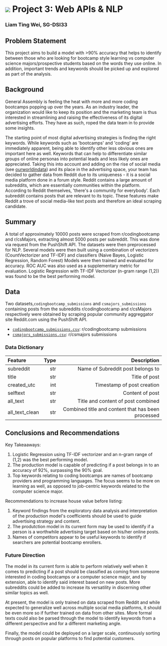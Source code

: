 # ![](https://ga-dash.s3.amazonaws.com/production/assets/logo-9f88ae6c9c3871690e33280fcf557f33.png) Project 3: Web APIs & NLP

### Liam Ting Wei, SG-DSI33

## Problem Statement
This project aims to build a model with >90% accuracy that helps to identify between those who are looking for bootcamp style learning vs computer science majors/prospective students based on the words they use online.
In addition, important trends and keywords should be picked up and explored as part of the analysis.

## Background
General Assembly is feeling the heat with more and more coding bootcamps popping up over the years. As an industry leader, the organization would like to keep its position and the marketing team is thus interested in streamlining and raising the effectiveness of its digital advertising efforts. They have as such, roped the data team in to provide some insights.

The starting point of most digital advertising strategies is finding the right keywords. While keywords such as 'bootcamps' and 'coding' are immediately apparent, being able to identify other less obvious ones are important here as well. Keywords that can help to differentiate similar groups of online personas into potential leads and less likely ones are appreciated.
Taking this into account and adding on the rise of social media (see [ourworldindata](https://ourworldindata.org/rise-of-social-media)) and its place in the advertising space, your team has decided to gather data from Reddit due to its uniqueness - it is a social media platform done in a forum style. Reddit contains a large amount of subreddits, which are essentially communities within the platform. According to Reddit themselves, 'there's a community for everybody'.
Each subreddit contains posts that are relevant to its topic. These features make Reddit a trove of social media-like text posts and therefore an ideal scraping candidate. 

## Summary
A total of approximately 10000 posts were scraped from r/codingbootcamp and r/csMajors, extracting almost 5000 posts per subreddit. This was done via request from the PushShift API.
The datasets were then preprocessed for NLP. Several models were then built using a combination of vectorizers (CountVectorizer and TF-IDF) and classifiers (Naive Bayes, Logistic Regression, Random Forest)
Models were then trained and evaluated for accuracy. ROC AUC was also used as a supplementary metric for evaluation.
Logistic Regression with TF-IDF Vectorizer (n-gram range (1,2)) was found to be the best performing model.

## Data
Two datasets,`codingbootcamp_submissions` and `csmajors_submissions` containing posts from the subreddits r/codingbootcamp and r/csMajors respectively were obtained by scraping popular community aggreggator site Reddit.com using the PushShift API.
* [`codingbootcamp_submissions.csv`](./data/codingbootcamp_submissions.csv): r/codingbootcamp submissions
* [`csmajors_submissions.csv`](./data/csmajors_submissions.csv): r/csmajors submissions

### Data Dictionary
|Feature|Type|Description|
|:---|---:|---:|
|subreddit|str|Name of Subreddit post belongs to|
|title|str|Title of post|
|created_utc|int|Timestamp of post creation|
|selftext|str|Content of post|
|all_text|str|Title and content of post combined|
|all_text_clean|str|Combined title and content that has been processed|

## Conclusions and Recommendations
Key Takeaaways:
1. Logistic Regression using TF-IDF vectorizer and an n-gram range of (1,2) was the best performing model.
2. The production model is capable of predicting if a post belongs in to an accuracy of 92%, surpassing the 90% goal.
3. Top keywords relating to coding bootcamps are names of bootcamp providers and programming languages. The focus seems to be more on learning as well, as opposed to job-centric keywords related to the computer science major.

Recommendations to increase house value before listing:
1. Keyword findings from the exploratory data analysis and interpretation of the production model's coefficients should be used to guide advertising strategy and content.
2. The produtction model in its current form may be used to identify if a person is a worthwhile advertising target based on his/her online posts.
3. Names of competitors appear to be useful keywords to identify if searchers are potential bootcamp enrollers.

### Future Direction
The model in its current form is able to perform relatively well when it comes to predicting if a post should be classified as coming from someone interested in coding bootcamps or a computer science major, and by extension, able to identify said interest based on new posts. More subreddits could be added to increase its versatility in discerning other similar topics as well. 

At present, the model is only trained on data scraped from Reddit and while expected to generalize well across multiple social media platforms, it should be even more so if further trained on data from other sites. More formal texts could also be parsed through the model to identify keywords from a different perspective and for a different marketing angle.

Finally, the model could be deployed on a larger scale, continuously sorting through posts on popular platforms to find potential customers.

